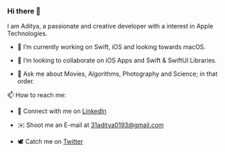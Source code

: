 ### Hi there 👋

<!--
**31aditya0193/31aditya0193** is a ✨ _special_ ✨ repository because its `README.md` (this file) appears on your GitHub profile.
-->

I am Aditya, a passionate and creative developer with a interest in Apple Technologies.

- 🔭 I’m currently working on Swift, iOS and looking towards macOS.
<!-- 🌱 I’m currently learning ...
- 🤔 I’m looking for help with ...-->
- 👯 I’m looking to collaborate on iOS Apps and Swift & SwiftUI Libraries.

- 💬 Ask me about Movies, Algorithms, Photography and Science; in that order.

📫 How to reach me:

  - 🤝 Connect with me on [LinkedIn](https://www.linkedin.com/in/31aditya0193/)

  - ✉️ Shoot me an E-mail at [31aditya0193@gmail.com](mailto:31aditya0193@gmail.com)

  - 🕊 Catch me on [Twitter](https://twitter.com/31aditya0193)
<!-- 😄 Pronouns: ...
- ⚡ Fun fact: ...-->
